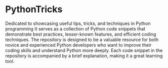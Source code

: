 # PythonTricks
Dedicated to showcasing useful tips, tricks, and techniques in Python programming
It serves as a collection of Python code snippets that demonstrate best practices, lesser-known features, and efficient coding techniques. 
The repository is designed to be a valuable resource for both novice and experienced Python developers who want to improve their coding skills and understand Python more deeply. 
Each code snippet in the repository is accompanied by a brief explanation, making it a great learning tool.
